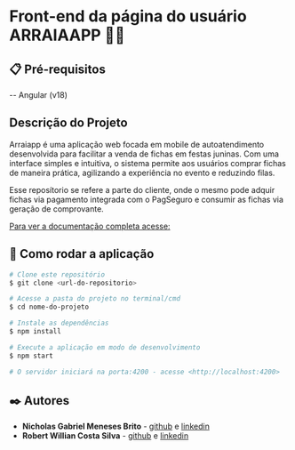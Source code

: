 # Front-end da página do usuário ARRAIAAPP 🎉🌽

## 📋 Pré-requisitos

-- Angular (v18)

## Descrição do Projeto

Arraiapp é uma aplicação web focada em mobile de autoatendimento desenvolvida para facilitar a venda de fichas em festas juninas. Com uma interface simples e intuitiva, o sistema permite aos usuários comprar fichas de maneira prática, agilizando a experiência no evento e reduzindo filas.

Esse reposítorio se refere a parte do cliente, onde o mesmo pode adquir fichas via pagamento integrada com o PagSeguro e consumir as fichas via geração de comprovante.

[Para ver a documentação completa acesse:](https://example.com/link-para-o-tcc)

## 🚀 Como rodar a aplicação

```bash
# Clone este repositório
$ git clone <url-do-repositorio> 

# Acesse a pasta do projeto no terminal/cmd
$ cd nome-do-projeto

# Instale as dependências
$ npm install

# Execute a aplicação em modo de desenvolvimento
$ npm start

# O servidor iniciará na porta:4200 - acesse <http://localhost:4200>
```

## ✒️ Autores

* **Nicholas Gabriel Meneses Brito** - [github](https://github.com/RobertoWillian) e [linkedin](https://www.linkedin.com/in/robert-willian-costa-silva)
* **Robert Willian Costa Silva** - [github](https://github.com/RobertoWillian) e [linkedin](https://www.linkedin.com/in/robert-willian-costa-silva)


